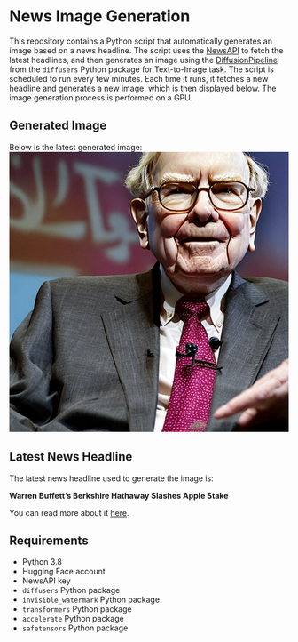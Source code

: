 # News Image Generation
This repository contains a Python script that automatically generates an image based on a news headline. The script uses the [NewsAPI](https://newsapi.org/) to fetch the latest headlines, and then generates an image using the [DiffusionPipeline](https://github.com/huggingface/diffusers) from the `diffusers` Python package for Text-to-Image task.
The script is scheduled to run every few minutes. Each time it runs, it fetches a new headline and generates a new image, which is then displayed below. The image generation process is performed on a GPU.

## Generated Image
Below is the latest generated image:
![Generated Image](image.png)

## Latest News Headline
The latest news headline used to generate the image is:

**Warren Buffett’s Berkshire Hathaway Slashes Apple Stake**

You can read more about it [here](https://news.google.com/rss/articles/CBMikwFBVV95cUxNMzlSRFhNa1ZhdjVCXzlzbHduQ0dITzBHVnk4Q2VzSDl3QjVoUTd2YVVsaDkxV1F3QUFhdy01RmhrUV9ZOF95MFNycjBXZTBTa0FQVEs3aTA4RjZpbkVPVE9rZlpueWtLQWFmYk03a0ZQLU82WGthQks3N1ozT2lCaElzdFhqR0J2amphZV9pZEQ4STg?oc=5).

## Requirements
- Python 3.8
- Hugging Face account
- NewsAPI key
- `diffusers` Python package
- `invisible_watermark` Python package
- `transformers` Python package
- `accelerate` Python package
- `safetensors` Python package
